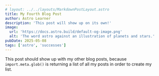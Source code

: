 ```yaml
---
# layout: ../../layouts/MarkdownPostLayout.astro
title: My Fourth Blog Post
author: Astro Learner
description: 'This post will show up on its own!'
image:
  url: 'https://docs.astro.build/default-og-image.png'
  alt: 'The word astro against an illustration of planets and stars.'
pubDate: 2025-05-08
tags: ['astro', 'successes']
---
```


This post should show up with my other blog posts, because `import.meta.glob()` is returning a list of all my posts in order to create my list.
